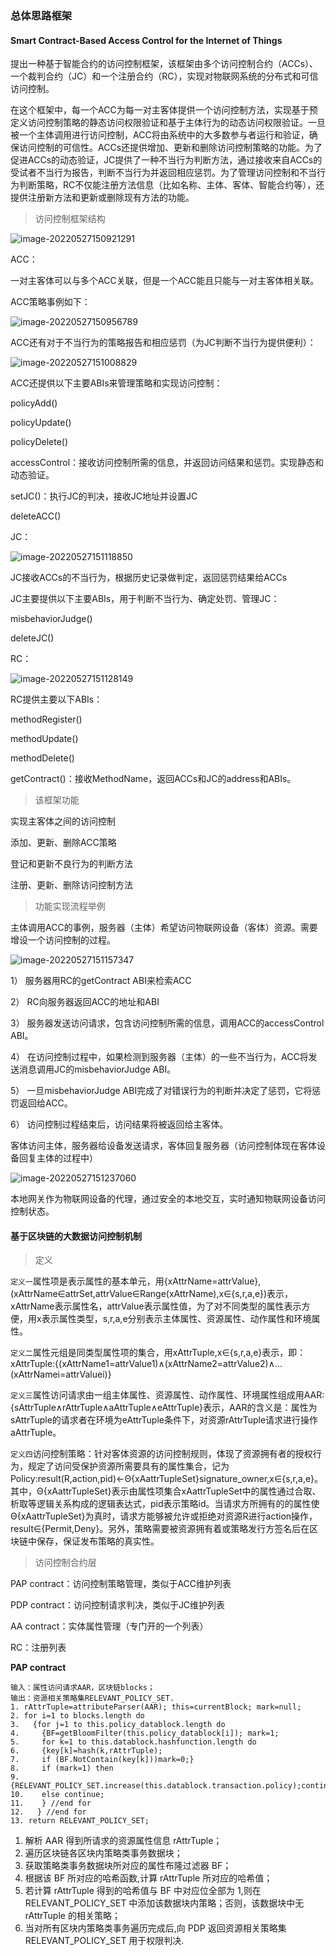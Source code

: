 ### 总体思路框架

#### Smart Contract-Based Access Control for the Internet of Things

提出一种基于智能合约的访问控制框架，该框架由多个访问控制合约（ACCs）、一个裁判合约（JC）和一个注册合约（RC），实现对物联网系统的分布式和可信访问控制。

在这个框架中，每一个ACC为每一对主客体提供一个访问控制方法，实现基于预定义访问控制策略的静态访问权限验证和基于主体行为的动态访问权限验证。一旦被一个主体调用进行访问控制，ACC将由系统中的大多数参与者运行和验证，确保访问控制的可信性。ACCs还提供增加、更新和删除访问控制策略的功能。为了促进ACCs的动态验证，JC提供了一种不当行为判断方法，通过接收来自ACCs的受试者不当行为报告，判断不当行为并返回相应惩罚。为了管理访问控制和不当行为判断策略，RC不仅能注册方法信息（比如名称、主体、客体、智能合约等），还提供注册新方法和更新或删除现有方法的功能。

> 访问控制框架结构

![image-20220527150921291](C:\Users\mvpchenxin\AppData\Roaming\Typora\typora-user-images\image-20220527150921291.png)                  

ACC：

一对主客体可以与多个ACC关联，但是一个ACC能且只能与一对主客体相关联。

ACC策略事例如下：

 ![image-20220527150956789](C:\Users\mvpchenxin\AppData\Roaming\Typora\typora-user-images\image-20220527150956789.png)

ACC还有对于不当行为的策略报告和相应惩罚（为JC判断不当行为提供便利）：

 ![image-20220527151008829](C:\Users\mvpchenxin\AppData\Roaming\Typora\typora-user-images\image-20220527151008829.png)

ACC还提供以下主要ABIs来管理策略和实现访问控制：

policyAdd()

policyUpdate()

policyDelete()

accessControl：接收访问控制所需的信息，并返回访问结果和惩罚。实现静态和动态验证。

setJC()：执行JC的判决，接收JC地址并设置JC

deleteACC()

JC：

![image-20220527151118850](C:\Users\mvpchenxin\AppData\Roaming\Typora\typora-user-images\image-20220527151118850.png) 

JC接收ACCs的不当行为，根据历史记录做判定，返回惩罚结果给ACCs

JC主要提供以下主要ABIs，用于判断不当行为、确定处罚、管理JC：

misbehaviorJudge()

deleteJC()

RC：

 ![image-20220527151128149](C:\Users\mvpchenxin\AppData\Roaming\Typora\typora-user-images\image-20220527151128149.png)

RC提供主要以下ABIs：

methodRegister()

methodUpdate()

methodDelete()

getContract()：接收MethodName，返回ACCs和JC的address和ABIs。

> 该框架功能

实现主客体之间的访问控制

添加、更新、删除ACC策略

登记和更新不良行为的判断方法

注册、更新、删除访问控制方法

> 功能实现流程举例

主体调用ACC的事例，服务器（主体）希望访问物联网设备（客体）资源。需要增设一个访问控制的过程。

 ![image-20220527151157347](C:\Users\mvpchenxin\AppData\Roaming\Typora\typora-user-images\image-20220527151157347.png)

1） 服务器用RC的getContract ABI来检索ACC

2） RC向服务器返回ACC的地址和ABI

3） 服务器发送访问请求，包含访问控制所需的信息，调用ACC的accessControl ABI。

4） 在访问控制过程中，如果检测到服务器（主体）的一些不当行为，ACC将发送消息调用JC的misbehaviorJudge ABI。

5） 一旦misbehaviorJudge ABI完成了对错误行为的判断并决定了惩罚，它将惩罚返回给ACC。

6） 访问控制过程结束后，访问结果将被返回给主客体。

客体访问主体，服务器给设备发送请求，客体回复服务器（访问控制体现在客体设备回复主体的过程中）

 ![image-20220527151237060](C:\Users\mvpchenxin\AppData\Roaming\Typora\typora-user-images\image-20220527151237060.png)

本地网关作为物联网设备的代理，通过安全的本地交互，实时通知物联网设备访问控制状态。

#### 基于区块链的大数据访问控制机制

> 定义

`定义一`属性项是表示属性的基本单元，用{xAttrName=attrValue},(xAttrName∈attrSet,attrValue∈Range(xAttrName),x∈{s,r,a,e})表示，xAttrName表示属性名，attrValue表示属性值，为了对不同类型的属性表示方便，用x表示属性类型，s,r,a,e分别表示主体属性、资源属性、动作属性和环境属性。

`定义二`属性元组是同类型属性项的集合，用xAttrTuple,x∈{s,r,a,e}表示，即：xAttrTuple:{(xAttrName1=attrValue1)∧(xAttrName2=attrValue2)∧…(xAttrNamei=attrValuei)}

`定义三`属性访问请求由一组主体属性、资源属性、动作属性、环境属性组成用AAR:{sAttrTuple∧rAttrTuple∧aAttrTuple∧eAttrTuple}表示，AAR的含义是：属性为sAttrTuple的请求者在环境为eAttrTuple条件下，对资源rAttrTuple请求进行操作aAttrTuple。

`定义四`访问控制策略：针对客体资源的访问控制规则，体现了资源拥有者的授权行为，规定了访问受保护资源所需要具有的属性集合，记为Policy:result(R,action,pid)←Θ{xAattrTupleSet}signature_owner,x∈{s,r,a,e}。其中，Θ{xAattrTupleSet}表示由属性项集合xAattrTupleSet中的属性通过合取、析取等逻辑关系构成的逻辑表达式，pid表示策略id。当请求方所拥有的的属性使Θ{xAattrTupleSet}为真时，请求方能够被允许或拒绝对资源R进行action操作，result∈{Permit,Deny}。另外，策略需要被资源拥有着或策略发行方签名后在区块链中保存，保证发布策略的真实性。

> 访问控制合约层

PAP contract：访问控制策略管理，类似于ACC维护列表

PDP contract：访问控制请求判决，类似于JC维护列表

AA contract：实体属性管理（专门开的一个列表）

RC：注册列表

**PAP contract**

```
输入：属性访问请求AAR，区块链blocks；
输出：资源相关策略集RELEVANT_POLICY_SET.
1. rAttrTuple=attributeParser(AAR); this=currentBlock; mark=null; 
2. for i=1 to blocks.length do
3.   {for j=1 to this.policy_datablock.length do
4.     {BF=getBloomFilter(this.policy_datablock[i]); mark=1; 
5.     for k=1 to this.datablock.hashfunction.length do
6.     {key[k]=hash(k,rAttrTuple); 
7.     if (BF.NotContain(key[k]))mark=0;} 
8.     if (mark=1) then
9.     {RELEVANT_POLICY_SET.increase(this.datablock.transaction.policy);continue;} 
10.    else continue; 
11.    } //end for
12.   } //end for
13. return RELEVANT_POLICY_SET;
```

1. 解析 AAR 得到所请求的资源属性信息 rAttrTuple；
2. 遍历区块链各区块内策略类事务数据块；
3. 获取策略类事务数据块所对应的属性布隆过滤器 BF；
4. 根据该 BF 所对应的哈希函数,计算 rAttrTuple 所对应的哈希值；
5. 若计算 rAttrTuple 得到的哈希值与 BF 中对应位全部为 1,则在 RELEVANT_POLICY_SET 中添加该数据块内策略；否则，该数据块中无 rAttrTuple 的相关策略；
6. 当对所有区块内策略类事务遍历完成后,向 PDP 返回资源相关策略集 RELEVANT_POLICY_SET 用于权限判决. 
